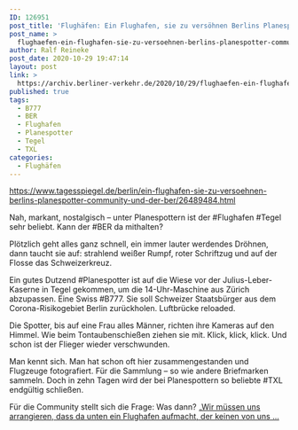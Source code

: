 ```yaml
---
ID: 126951
post_title: 'Flughäfen: Ein Flughafen, sie zu versöhnen Berlins Planespotter-Community und der BER aus Der Tagesspiegel'
post_name: >
  flughaefen-ein-flughafen-sie-zu-versoehnen-berlins-planespotter-community-und-der-ber-aus-der-tagesspiegel
author: Ralf Reineke
post_date: 2020-10-29 19:47:14
layout: post
link: >
  https://archiv.berliner-verkehr.de/2020/10/29/flughaefen-ein-flughafen-sie-zu-versoehnen-berlins-planespotter-community-und-der-ber-aus-der-tagesspiegel/
published: true
tags:
  - B777
  - BER
  - Flughafen
  - Planespotter
  - Tegel
  - TXL
categories:
  - Flughäfen
---
```

https://www.tagesspiegel.de/berlin/ein-flughafen-sie-zu-versoehnen-berlins-planespotter-community-und-der-ber/26489484.html

Nah, markant, nostalgisch – unter Planespottern ist der #Flughafen #Tegel sehr beliebt. Kann der #BER da mithalten?

Plötzlich geht alles ganz schnell, ein immer lauter werdendes Dröhnen, dann taucht sie auf: strahlend weißer Rumpf, roter Schriftzug und auf der Flosse das Schweizerkreuz.

Ein gutes Dutzend #Planespotter ist auf die Wiese vor der Julius-Leber-Kaserne in Tegel gekommen, um die 14-Uhr-Maschine aus Zürich abzupassen. Eine Swiss #B777. Sie soll Schweizer Staatsbürger aus dem Corona-Risikogebiet Berlin zurückholen. Luftbrücke reloaded.

Die Spotter, bis auf eine Frau alles Männer, richten ihre Kameras auf den Himmel. Wie beim Tontaubenschießen ziehen sie mit. Klick, klick, klick. Und schon ist der Flieger wieder verschwunden.

Man kennt sich. Man hat schon oft hier zusammengestanden und Flugzeuge fotografiert. Für die Sammlung – so wie andere Briefmarken sammeln. Doch in zehn Tagen wird der bei Planespottern so beliebte #TXL endgültig schließen.

Für die Community stellt sich die Frage: Was dann? „<a href="https://www.tagesspiegel.de/berlin/ein-flughafen-sie-zu-versoehnen-berlins-planespotter-community-und-der-ber/26489484.html">Wir müssen uns arrangieren, dass da unten ein Flughafen aufmacht, der keinen von uns ...</a>